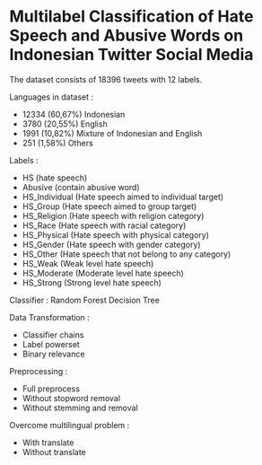 # Multilabel Classification of Hate Speech and Abusive Words on Indonesian Twitter Social Media

The dataset consists of 18396 tweets with 12 labels.

Languages in dataset :
  - 12334 (60,67%) Indonesian
  - 3780 (20,55%) English
  - 1991 (10,82%) Mixture of Indonesian and English
  - 251 (1,58%) Others
  
Labels :
  - HS (hate speech)
  - Abusive (contain abusive word)
  - HS_Individual (Hate speech aimed to individual target)
  - HS_Group (Hate speech aimed to group target)
  - HS_Religion (Hate speech with religion category)
  - HS_Race (Hate speech with racial category)
  - HS_Physical (Hate speech with physical category)
  - HS_Gender (Hate speech with gender category)
  - HS_Other (Hate speech that not belong to any category)
  - HS_Weak (Weak level hate speech)
  - HS_Moderate (Moderate level hate speech)
  - HS_Strong (Strong level hate speech)

Classifier : Random Forest Decision Tree

Data Transformation :
  - Classifier chains
  - Label powerset
  - Binary relevance

Preprocessing :
  - Full preprocess
  - Without stopword removal
  - Without stemming and removal

Overcome multilingual problem :
  - With translate
  - Without translate

